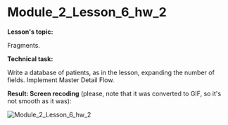 # Module_2_Lesson_6_hw_2
**Lesson's topic:**

Fragments.

**Technical task:**

Write a database of patients, as in the lesson, expanding the number of fields. Implement Master Detail Flow.

**Result: Screen recoding** (please, note that it was converted to GIF, so it's not smooth as it was):

![Module_2_Lesson_6_hw_2](https://github.com/vdcast/Module_2_Lesson_6_hw_2/assets/108469609/57511db1-a08e-4f65-82f1-e3a3532824ec)
